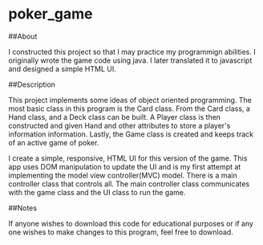 # poker_game

##About

I constructed this project so that I may practice my programmign abilities. I originally wrote the game code using java. I later translated it to javascript and designed
a simple HTML UI.

##Description

This project implements some ideas of object oriented programming. The most basic class in this program is the Card class. From the Card class, a Hand class, and a Deck class 
can be built. A Player class is then constructed and given Hand and other attributes to store a player's information information. Lastly, the Game class is created and 
keeps track of an active game of poker. 

I create a simple, responsive, HTML UI for this version of the game. This app uses DOM manipulation to update the UI and is my first attempt at implementing the model view 
controller(MVC) model. There is a main controller class that controls all. The main controller class communicates with the game class and the UI class to run the game.

##Notes

If anyone wishes to download this code for educational purposes or if any one wishes to make changes to this program, feel free to download.

